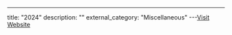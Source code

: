 ---
title: "2024"
description: ""
external_category: "Miscellaneous"
---[Visit Website](https://github.com/ycdxsb/PocOrExp_in_Github/tree/main/2024/README.md)

